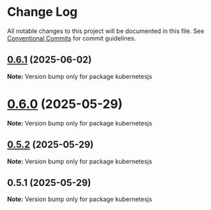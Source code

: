 # Change Log

All notable changes to this project will be documented in this file.
See [Conventional Commits](https://conventionalcommits.org) for commit guidelines.

## [0.6.1](https://github.com/hyperweb-io/kubernetesjs/compare/kubernetesjs@0.6.0...kubernetesjs@0.6.1) (2025-06-02)

**Note:** Version bump only for package kubernetesjs





# [0.6.0](https://github.com/hyperweb-io/kubernetesjs/compare/kubernetesjs@0.5.2...kubernetesjs@0.6.0) (2025-05-29)

**Note:** Version bump only for package kubernetesjs





## [0.5.2](https://github.com/hyperweb-io/kubernetesjs/compare/kubernetesjs@0.5.1...kubernetesjs@0.5.2) (2025-05-29)

**Note:** Version bump only for package kubernetesjs





## 0.5.1 (2025-05-29)

**Note:** Version bump only for package kubernetesjs
